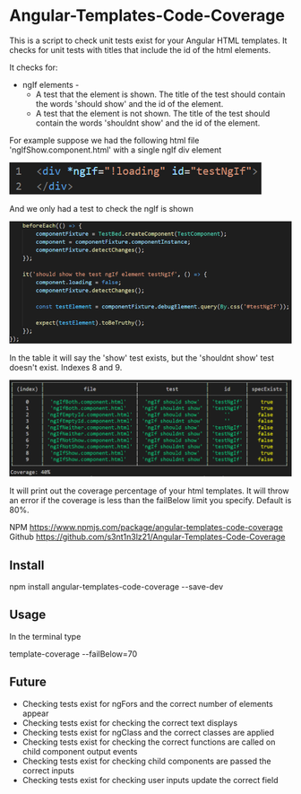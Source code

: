 # Angular-Templates-Code-Coverage

This is a script to check unit tests exist for your Angular HTML templates. It checks for unit tests with titles that include the id of the html elements.

It checks for:  
* ngIf elements - 
    * A test that the element is shown. The title of the test should contain the words 'should show' and the id of the element.
    * A test that the element is not shown. The title of the test should contain the words 'shouldnt show' and the id of the element.

For example suppose we had the following html file 'ngIfShow.component.html' with a single ngIf div element

![Only Show Test HTML](./images/onlyShowTestHTML.png)

And we only had a test to check the ngIf is shown

![Only Show Test Spec](./images/onlyShowTestSpec.png)

In the table it will say the 'show' test exists, but the 'shouldnt show' test doesn't exist. Indexes 8 and 9.

![Template Coverage](./images/template-coverage.png)

It will print out the coverage percentage of your html templates. It will throw an error if the coverage is less than the failBelow limit you specify. Default is 80%.

NPM  https://www.npmjs.com/package/angular-templates-code-coverage   
Github  https://github.com/s3nt1n3lz21/Angular-Templates-Code-Coverage

## Install

npm install angular-templates-code-coverage --save-dev

## Usage

In the terminal type

template-coverage --failBelow=70

## Future

* Checking tests exist for ngFors and the correct number of elements appear
* Checking tests exist for checking the correct text displays
* Checking tests exist for ngClass and the correct classes are applied
* Checking tests exist for checking the correct functions are called on child component output events
* Checking tests exist for checking child components are passed the correct inputs
* Checking tests exist for checking user inputs update the correct field
